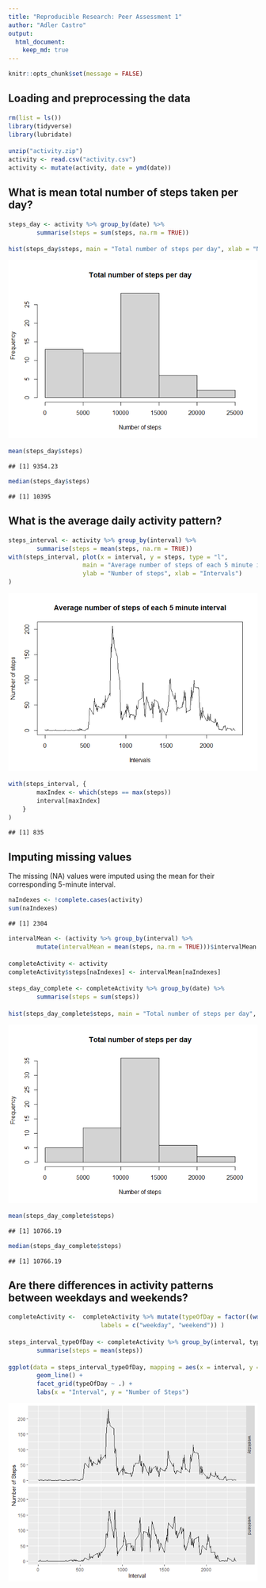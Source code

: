 ```yaml
---
title: "Reproducible Research: Peer Assessment 1"
author: "Adler Castro"
output: 
  html_document:
    keep_md: true
---
```



```r
knitr::opts_chunk$set(message = FALSE)
```

## Loading and preprocessing the data


```r
rm(list = ls())
library(tidyverse)
library(lubridate)

unzip("activity.zip")
activity <- read.csv("activity.csv")
activity <- mutate(activity, date = ymd(date))
```

## What is mean total number of steps taken per day?


```r
steps_day <- activity %>% group_by(date) %>%
        summarise(steps = sum(steps, na.rm = TRUE))

hist(steps_day$steps, main = "Total number of steps per day", xlab = "Number of steps")
```

![](PA1_template_files/figure-html/steps_per_day-1.png)<!-- -->

```r
mean(steps_day$steps)
```

```
## [1] 9354.23
```

```r
median(steps_day$steps)
```

```
## [1] 10395
```

## What is the average daily activity pattern?


```r
steps_interval <- activity %>% group_by(interval) %>%
        summarise(steps = mean(steps, na.rm = TRUE))
with(steps_interval, plot(x = interval, y = steps, type = "l",
                     main = "Average number of steps of each 5 minute interval", 
                     ylab = "Number of steps", xlab = "Intervals")
)
```

![](PA1_template_files/figure-html/steps_per_interval-1.png)<!-- -->


```r
with(steps_interval, {
        maxIndex <- which(steps == max(steps))
        interval[maxIndex]
    }
)
```

```
## [1] 835
```

## Imputing missing values

The missing (NA) values were imputed using the mean for their corresponding 5-minute interval.


```r
naIndexes <- !complete.cases(activity)
sum(naIndexes)
```

```
## [1] 2304
```

```r
intervalMean <- (activity %>% group_by(interval) %>%
        mutate(intervalMean = mean(steps, na.rm = TRUE)))$intervalMean

completeActivity <- activity
completeActivity$steps[naIndexes] <- intervalMean[naIndexes]
        
steps_day_complete <- completeActivity %>% group_by(date) %>%
        summarise(steps = sum(steps))

hist(steps_day_complete$steps, main = "Total number of steps per day", xlab = "Number of steps")
```

![](PA1_template_files/figure-html/missing_values-1.png)<!-- -->

```r
mean(steps_day_complete$steps)
```

```
## [1] 10766.19
```

```r
median(steps_day_complete$steps)
```

```
## [1] 10766.19
```


## Are there differences in activity patterns between weekdays and weekends?

```r
completeActivity <-  completeActivity %>% mutate(typeOfDay = factor((wday(date) %in% c(1, 7)), 
                          labels = c("weekday", "weekend")) )

steps_interval_typeOfDay <- completeActivity %>% group_by(interval, typeOfDay) %>%
        summarise(steps = mean(steps))

ggplot(data = steps_interval_typeOfDay, mapping = aes(x = interval, y = steps, group = typeOfDay)) +
        geom_line() +
        facet_grid(typeOfDay ~ .) + 
        labs(x = "Interval", y = "Number of Steps")
```

![](PA1_template_files/figure-html/type_of_day-1.png)<!-- -->
